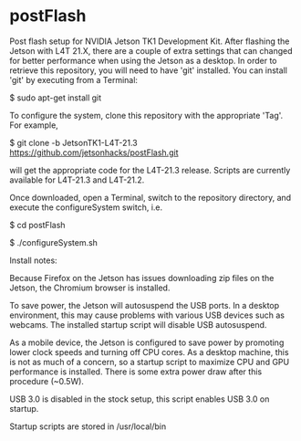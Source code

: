 # postFlash
Post flash setup for NVIDIA Jetson TK1 Development Kit. After flashing the Jetson with L4T 21.X, there are a couple of extra settings that can changed for better performance when using the Jetson as a desktop. In order to retrieve this repository, you will need to have 'git' installed. You can install 'git' by executing from a Terminal:

$ sudo apt-get install git

To configure the system, clone this repository with the appropriate 'Tag'. For example,

$ git clone -b JetsonTK1-L4T-21.3 https://github.com/jetsonhacks/postFlash.git

will get the appropriate code for the L4T-21.3 release. Scripts are currently available for L4T-21.3 and L4T-21.2.

Once downloaded, open a Terminal, switch to the repository directory, and execute the configureSystem switch, i.e.

$ cd postFlash

$ ./configureSystem.sh

Install notes:

Because Firefox on the Jetson has issues downloading zip files on the Jetson, the Chromium browser is installed. 

To save power, the Jetson will autosuspend the USB ports. In a desktop environment, this may cause problems with various USB devices such as webcams. The installed startup script will disable USB autosuspend.

As a mobile device, the Jetson is configured to save power by promoting lower clock speeds and turning off CPU cores. As a desktop machine, this is not as much of a concern, so a startup script to maximize CPU and GPU performance is installed. There is some extra power draw after this procedure (~0.5W).

USB 3.0 is disabled in the stock setup, this script enables USB 3.0 on startup.

Startup scripts are stored in /usr/local/bin
